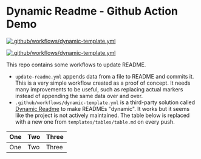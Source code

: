 # Dynamic Readme - **Github Action** Demo

[![.github/workflows/dynamic-template.yml](https://github.com/f-hollow/demo-action-dynamic-readme/actions/workflows/dynamic-template.yml/badge.svg)](https://github.com/f-hollow/demo-action-dynamic-readme/actions/workflows/dynamic-template.yml)

[![.github/workflows/dynamic-template.yml](https://github.com/f-hollow/demo-action-dynamic-readme/actions/workflows/dynamic-template.yml/badge.svg)](https://github.com/f-hollow/demo-action-dynamic-readme/actions/workflows/dynamic-template.yml)

This repo contains some workflows to update README.

- `update-readme.yml` appends data from a file to README and commits it. This is a very simple workflow created as a proof of concept. It needs many improvements to be useful, such as replacing actual markers instead of appending the same data over and over.
- `.github/workflows/dynamic-template.yml` is a third-party solution called [Dynamic Readme](https://github.com/marketplace/actions/dynamic-readme) to make READMEs "dynamic". It works but it seems like the project is not actively maintained. The table below is replaced with a new one from `templates/tables/table.md` on every push.

<!-- START ./tables/table.md -->
| One | Two | Three |
| --- | --- | --- |
| One | Two | Three |

<!-- END ./tables/table.md -->
